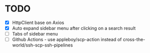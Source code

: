 # TODO

- [x] HttpClient base on Axios
- [x] Auto expand sidebar menu after clicking on a search result
- [ ] Tabs of sidebar menu
- [ ] Github Actions - use appleboy/scp-action instead of cross-the-world/ssh-scp-ssh-pipelines
